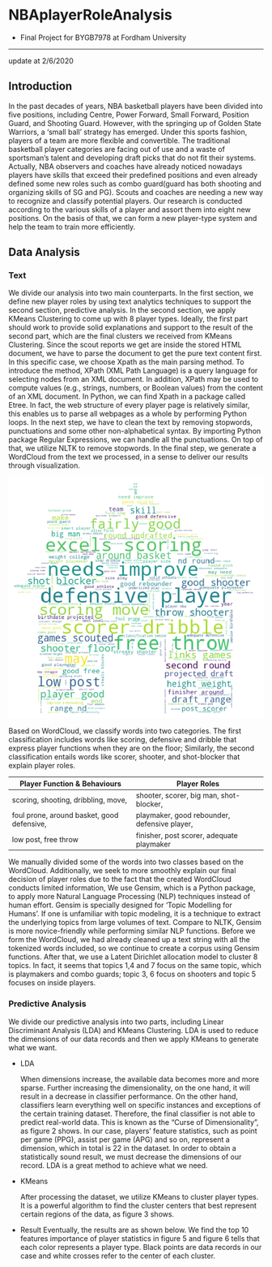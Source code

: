 # NBAplayerRoleAnalysis
- Final Project for BYGB7978 at Fordham University

---------------------------------
update at 2/6/2020


## Introduction
In the past decades of years, NBA basketball players have been divided into five positions, including Centre, Power Forward, Small Forward, Position Guard, and Shooting Guard. However, with the springing up of Golden State Warriors, a ‘small ball’ strategy has emerged. Under this sports fashion, players of a team are more flexible and convertible. The traditional basketball player categories are facing out of use and a waste of sportsman’s talent and developing draft picks that do not fit their systems. Actually, NBA observers and coaches have already noticed nowadays players have skills that exceed their predefined positions and even already defined some new roles such as combo guard(guard has both shooting and organizing skills of SG and PG). Scouts and coaches are needing a new way to recognize and classify potential players. Our research is conducted according to the various skills of a player and assort them into eight new positions. On the basis of that, we can form a new player-type system and help the team to train more efficiently.

## Data Analysis 
### Text
We divide our analysis into two main counterparts. In the first section, we define new player roles by using text analytics techniques to support the second section, predictive analysis. In the second section, we apply KMeans Clustering to come up with 8 player types. Ideally, the first part should work to provide solid explanations and support to the result of the second part, which are the final clusters we received from KMeans Clustering. 
Since the scout reports we get are inside the stored HTML document, we have to parse the document to get the pure text content first. In this specific case, we choose Xpath as the main parsing method. To introduce the method, XPath (XML Path Language) is a query language for selecting nodes from an XML document. In addition, XPath may be used to compute values (e.g., strings, numbers, or Boolean values) from the content of an XML document. In Python, we can find Xpath in a package called Etree. In fact, the web structure of every player page is relatively similar, this enables us to parse all webpages as a whole by performing Python loops. In the next step, we have to clean the text by removing stopwords, punctuations and some other non-alphabetical syntax. By importing Python package Regular Expressions, we can handle all the punctuations. On top of that, we utilize NLTK to remove stopwords. In the final step, we generate a WordCloud from the text we processed, in a sense to deliver our results through visualization.  

![](example/scout_wordcloud.png)

Based on WordCloud, we classify words into two categories. The first classification includes words like scoring, defensive and dribble that express player functions when they are on the floor; Similarly, the second classification entails words like scorer, shooter, and shot-blocker that explain player roles. 

| Player Function & Behaviours                | Player Roles                                |
| --------------------------------------------|-------------------------------------------- |
| scoring, shooting, dribbling, move,         | shooter, scorer, big man, shot-blocker,      |
| foul prone, around basket, good defensive,  | playmaker, good rebounder, defensive player, |
| low post, free throw                        | finisher, post scorer, adequate playmaker |

We manually divided some of the words into two classes based on the WordCloud. Additionally, we seek to more smoothly explain our final decision of player roles due to the fact that the created WordCloud conducts limited information, We use Gensim, which is a Python package, to apply more Natural Language Processing (NLP) techniques instead of human effort. Gensim is specially designed for ‘Topic Modelling for Humans’. If one is unfamiliar with topic modeling, it is a technique to extract the underlying topics from large volumes of text. Compare to NLTK, Gensim is more novice-friendly while performing similar NLP functions. 
Before we form the WordCloud, we had already cleaned up a text string with all the tokenized words included, so we continue to create a corpus using Gensim functions. After that, we use a Latent Dirichlet allocation model to cluster 8 topics. In fact, it seems that topics 1,4 and 7 focus on the same topic, which is playmakers and combo guards; topic 3, 6 focus on shooters and topic 5 focuses on inside players.


### Predictive Analysis
We divide our predictive analysis into two parts, including Linear Discriminant Analysis (LDA) and KMeans Clustering. LDA is used to reduce the dimensions of our data records and then we apply KMeans to generate what we want.
- LDA

    When dimensions increase, the available data becomes more and more sparse. Further increasing the dimensionality, on the one hand,       it will result in a decrease in classifier performance. On the other hand, classifiers learn everything well on specific instances       and exceptions of the certain training dataset. Therefore, the final classifier is not able to predict real-world data. This is         known as the “Curse of Dimensionality”, as figure 2 shows. In our case, players’ feature statistics, such as point per game (PPG),       assist per game (APG) and so on, represent a dimension, which in total is 22 in the dataset. In order to obtain a statistically         sound result, we must decrease the dimensions of our record. LDA is a great method to achieve what we need.

- KMeans

    After processing the dataset, we utilize KMeans to cluster player types. It is a powerful algorithm to find the cluster centers that     best represent certain regions of the data, as figure 3 shows.
    
- Result
    Eventually, the results are as shown below. We find the top 10 features importance of player statistics in figure 5 and figure 6         tells that each color represents a player type. Black points are data records in our case and white crosses refer to the center of       each cluster. 
















